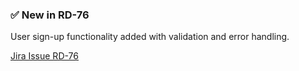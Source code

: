 ### ✅ New in RD-76

User sign-up functionality added with validation and error handling.

[Jira Issue RD-76](https://your-jira-domain.atlassian.net/browse/RD-76)
